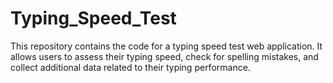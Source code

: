 # Typing_Speed_Test

This repository contains the code for a typing speed test web application. It allows users to assess their typing speed, check for spelling mistakes, and collect additional data related to their typing performance.
